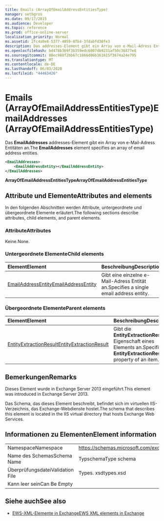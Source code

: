 ```yaml
---
title: Emails (ArrayOfEmailAddressEntitiesType)
manager: sethgros
ms.date: 09/17/2015
ms.audience: Developer
ms.topic: reference
ms.prod: office-online-server
localization_priority: Normal
ms.assetid: 2fc4a8e8-5377-4059-8fb4-3fdabfd30fe3
description: Das addresses-Element gibt ein Array von e-Mail-Adress Entitäten an.
ms.openlocfilehash: bd478b369f3b359edc6007db9231af50c36877e8
ms.sourcegitcommit: 88ec988f2bb67c1866d06b361615f3674a24e795
ms.translationtype: MT
ms.contentlocale: de-DE
ms.lasthandoff: 06/03/2020
ms.locfileid: "44463426"
---
```

# <a name="emailaddresses-arrayofemailaddressentitiestype"></a><span data-ttu-id="76285-103">Emails (ArrayOfEmailAddressEntitiesType)</span><span class="sxs-lookup"><span data-stu-id="76285-103">EmailAddresses (ArrayOfEmailAddressEntitiesType)</span></span>

<span data-ttu-id="76285-104">Das **EmailAddresses** addresses-Element gibt ein Array von e-Mail-Adress Entitäten an.</span><span class="sxs-lookup"><span data-stu-id="76285-104">The **EmailAddresses** element specifies an array of email address entities.</span></span> 
  
```XML
<EmailAddresses>
    <EmailAddressEntity></EmailAddressEntity>
</EmailAddresses>
```

 <span data-ttu-id="76285-105">**ArrayOfEmailAddressEntitiesType**</span><span class="sxs-lookup"><span data-stu-id="76285-105">**ArrayOfEmailAddressEntitiesType**</span></span>
## <a name="attributes-and-elements"></a><span data-ttu-id="76285-106">Attribute und Elemente</span><span class="sxs-lookup"><span data-stu-id="76285-106">Attributes and elements</span></span>

<span data-ttu-id="76285-107">In den folgenden Abschnitten werden Attribute, untergeordnete und übergeordnete Elemente erläutert.</span><span class="sxs-lookup"><span data-stu-id="76285-107">The following sections describe attributes, child elements, and parent elements.</span></span>
  
### <a name="attributes"></a><span data-ttu-id="76285-108">Attribute</span><span class="sxs-lookup"><span data-stu-id="76285-108">Attributes</span></span>

<span data-ttu-id="76285-109">Keine.</span><span class="sxs-lookup"><span data-stu-id="76285-109">None.</span></span>
  
### <a name="child-elements"></a><span data-ttu-id="76285-110">Untergeordnete Elemente</span><span class="sxs-lookup"><span data-stu-id="76285-110">Child elements</span></span>

|<span data-ttu-id="76285-111">**Element**</span><span class="sxs-lookup"><span data-stu-id="76285-111">**Element**</span></span>|<span data-ttu-id="76285-112">**Beschreibung**</span><span class="sxs-lookup"><span data-stu-id="76285-112">**Description**</span></span>|
|:-----|:-----|
|[<span data-ttu-id="76285-113">EmailAddressEntity</span><span class="sxs-lookup"><span data-stu-id="76285-113">EmailAddressEntity</span></span>](emailaddressentity.md) <br/> |<span data-ttu-id="76285-114">Gibt eine einzelne e-Mail-Adress Entität an.</span><span class="sxs-lookup"><span data-stu-id="76285-114">Specifies a single email address entity.</span></span>  <br/> |
   
### <a name="parent-elements"></a><span data-ttu-id="76285-115">Übergeordnete Elemente</span><span class="sxs-lookup"><span data-stu-id="76285-115">Parent elements</span></span>

|<span data-ttu-id="76285-116">**Element**</span><span class="sxs-lookup"><span data-stu-id="76285-116">**Element**</span></span>|<span data-ttu-id="76285-117">**Beschreibung**</span><span class="sxs-lookup"><span data-stu-id="76285-117">**Description**</span></span>|
|:-----|:-----|
|[<span data-ttu-id="76285-118">EntityExtractionResult</span><span class="sxs-lookup"><span data-stu-id="76285-118">EntityExtractionResult</span></span>](entityextractionresult.md) <br/> |<span data-ttu-id="76285-119">Gibt die **EntityExtractionResult** -Eigenschaft eines Elements an.</span><span class="sxs-lookup"><span data-stu-id="76285-119">Specifies the **EntityExtractionResult** property of an item.</span></span>  <br/> |
   
## <a name="remarks"></a><span data-ttu-id="76285-120">Bemerkungen</span><span class="sxs-lookup"><span data-stu-id="76285-120">Remarks</span></span>

<span data-ttu-id="76285-121">Dieses Element wurde in Exchange Server 2013 eingeführt.</span><span class="sxs-lookup"><span data-stu-id="76285-121">This element was introduced in Exchange Server 2013.</span></span>
  
<span data-ttu-id="76285-122">Das Schema, das dieses Element beschreibt, befindet sich im virtuellen IIS-Verzeichnis, das Exchange-Webdienste hostet.</span><span class="sxs-lookup"><span data-stu-id="76285-122">The schema that describes this element is located in the IIS virtual directory that hosts Exchange Web Services.</span></span>
  
## <a name="element-information"></a><span data-ttu-id="76285-123">Informationen zu Elementen</span><span class="sxs-lookup"><span data-stu-id="76285-123">Element information</span></span>

|||
|:-----|:-----|
|<span data-ttu-id="76285-124">Namespace</span><span class="sxs-lookup"><span data-stu-id="76285-124">Namespace</span></span>  <br/> |https://schemas.microsoft.com/exchange/services/2006/types  <br/> |
|<span data-ttu-id="76285-125">Name des Schemas</span><span class="sxs-lookup"><span data-stu-id="76285-125">Schema Name</span></span>  <br/> |<span data-ttu-id="76285-126">Typschema</span><span class="sxs-lookup"><span data-stu-id="76285-126">Type schema</span></span>  <br/> |
|<span data-ttu-id="76285-127">Überprüfungsdatei</span><span class="sxs-lookup"><span data-stu-id="76285-127">Validation File</span></span>  <br/> |<span data-ttu-id="76285-128">Types. xsd</span><span class="sxs-lookup"><span data-stu-id="76285-128">types.xsd</span></span>  <br/> |
|<span data-ttu-id="76285-129">Kann leer sein</span><span class="sxs-lookup"><span data-stu-id="76285-129">Can Be Empty</span></span>  <br/> ||
   
## <a name="see-also"></a><span data-ttu-id="76285-130">Siehe auch</span><span class="sxs-lookup"><span data-stu-id="76285-130">See also</span></span>



- [<span data-ttu-id="76285-131">EWS-XML-Elemente in Exchange</span><span class="sxs-lookup"><span data-stu-id="76285-131">EWS XML elements in Exchange</span></span>](ews-xml-elements-in-exchange.md)

